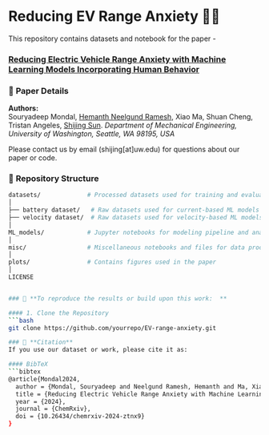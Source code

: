 # Reducing EV Range Anxiety 🚗🔋

This repository contains datasets and notebook for the paper - 
### [Reducing Electric Vehicle Range Anxiety with Machine Learning Models Incorporating Human Behavior](https://chemrxiv.org/engage/chemrxiv/article-details/67155be0cec5d6c142b80c48)


### 📄 **Paper Details**  
**Authors:**  
Souryadeep Mondal, [Hemanth Neelgund Ramesh](https://nrhemanth.github.io/hemanthnr/about/), Xiao Ma, Shuan Cheng, Tristan Angeles, [Shijing Sun](https://www.uwsunlab.com/shijing). 
*Department of Mechanical Engineering, University of Washington, Seattle, WA 98195, USA*  

Please contact us by email (shijing[at]uw.edu) for questions about our paper or code. 


### 📁 **Repository Structure**  
```bash
datasets/             # Processed datasets used for training and evaluation
│
├── battery dataset/   # Raw datasets used for current-based ML models
├── velocity dataset/  # Raw datasets used for velocity-based ML models
│
ML_models/            # Jupyter notebooks for modeling pipeline and analysis
│
misc/                 # Miscellaneous notebooks and files for data processing
│
plots/                # Contains figures used in the paper
│
LICENSE  


### 🚀 **To reproduce the results or build upon this work:  **  

#### 1. Clone the Repository  
```bash
git clone https://github.com/yourrepo/EV-range-anxiety.git

### 📑 **Citation**  
If you use our dataset or work, please cite it as:  

#### BibTeX  
```bibtex
@article{Mondal2024,
  author = {Mondal, Souryadeep and Neelgund Ramesh, Hemanth and Ma, Xiao and Cheng, Shuan and Angeles, Tristan and Sun, Shijing},
  title = {Reducing Electric Vehicle Range Anxiety with Machine Learning Models Incorporating Human Behavior},
  year = {2024},
  journal = {ChemRxiv},
  doi = {10.26434/chemrxiv-2024-ztnx9}
}